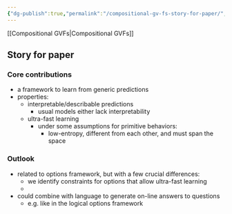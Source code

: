 ```yaml
---
{"dg-publish":true,"permalink":"/compositional-gv-fs-story-for-paper/","created":"","updated":""}
---
```


[[Compositional GVFs\|Compositional GVFs]]

## Story for paper
### Core contributions
- a framework to learn from generic predictions
- properties:
	- interpretable/describable predictions
		- usual models either lack interpretability 
	- ultra-fast learning
		- under some assumptions for primitive behaviors:
			- low-entropy, different from each other, and must span the space

### Outlook
- related to options framework, but with a few crucial differences:
	- we identify constraints for options that allow ultra-fast learning
	- 
- could combine with language to generate on-line answers to questions
	- e.g. like in the logical options framework